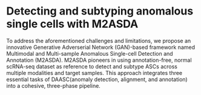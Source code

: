 # Detecting and subtyping anomalous single cells with M2ASDA

To address the aforementioned challenges and limitations, we propose an innovative Generative Adverserial Network (GAN)-based framework named Multimodal and Multi-sample Anomalous Single-cell Detection and Annotation (M2ASDA). M2ASDA pioneers in using annotation-free, normal scRNA-seq dataset as reference to detect and subtype ASCs across multiple modalities and target samples. This approach integrates three essential tasks of DAASC(anomaly detection, alignment, and annotation) into a cohesive, three-phase pipeline.